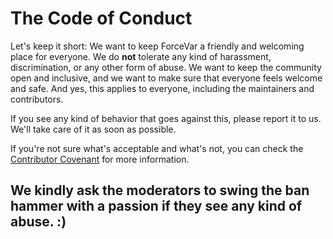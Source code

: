 # The Code of Conduct

Let's keep it short: We want to keep ForceVar a friendly and welcoming place for everyone. We do **__not__** tolerate any kind of harassment, discrimination, or any other form of abuse. We want to keep the community open and inclusive, and we want to make sure that everyone feels welcome and safe. And yes, this applies to everyone, including the maintainers and contributors.

If you see any kind of behavior that goes against this, please report it to us. We'll take care of it as soon as possible.

If you're not sure what's acceptable and what's not, you can check the [Contributor Covenant](https://www.contributor-covenant.org/version/2/0/code_of_conduct/) for more information.

## We kindly ask the moderators to swing the ban hammer with a passion if they see any kind of abuse. :)
